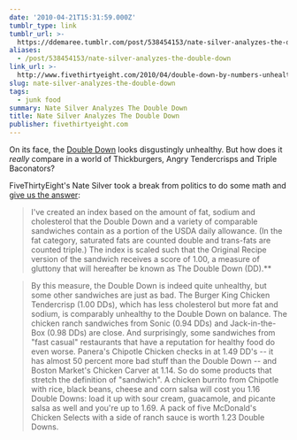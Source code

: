 ```yaml
---
date: '2010-04-21T15:31:59.000Z'
tumblr_type: link
tumblr_url: >-
  https://ddemaree.tumblr.com/post/538454153/nate-silver-analyzes-the-double-down
aliases:
  - /post/538454153/nate-silver-analyzes-the-double-down
link_url: >-
  http://www.fivethirtyeight.com/2010/04/double-down-by-numbers-unhealthiest.html
slug: nate-silver-analyzes-the-double-down
tags:
  - junk food
summary: Nate Silver Analyzes The Double Down
title: Nate Silver Analyzes The Double Down
publisher: fivethirtyeight.com
---
```


On its face, the [Double Down](http://www.kfc.com/doubledown/) looks disgustingly unhealthy. But how does it _really_ compare in a world of Thickburgers, Angry Tendercrisps and Triple Baconators?

FiveThirtyEight's Nate Silver took a break from politics to do some math and [give us the answer](http://www.fivethirtyeight.com/2010/04/double-down-by-numbers-unhealthiest.html):

>  I've created an index based on the amount of fat, sodium and cholesterol that the Double Down and a variety of comparable sandwiches contain as a portion of the USDA daily allowance. (In the fat category, saturated fats are counted double and trans-fats are counted triple.) The index is scaled such that the Original Recipe version of the sandwich receives a score of 1.00, a measure of gluttony that will hereafter be known as The Double Down (DD).**

> By this measure, the Double Down is indeed quite unhealthy, but some other sandwiches are just as bad. The Burger King Chicken Tendercrisp (1.00 DDs), which has less cholesterol but more fat and sodium, is comparably unhealthy to the Double Down on balance. The chicken ranch sandwiches from Sonic (0.94 DDs) and Jack-in-the-Box (0.98 DDs) are close. And surprisingly, some sandwiches from "fast casual" restaurants that have a reputation for healthy food do even worse. Panera's Chipotle Chicken checks in at 1.49 DD's -- it has almost 50 percent more bad stuff than the Double Down -- and Boston Market's Chicken Carver at 1.14. So do some products that stretch the definition of "sandwich". A chicken burrito from Chipotle with rice, black beans, cheese and corn salsa will cost you 1.16 Double Downs: load it up with sour cream, guacamole, and picante salsa as well and you're up to 1.69. A pack of five McDonald's Chicken Selects with a side of ranch sauce is worth 1.23 Double Downs.